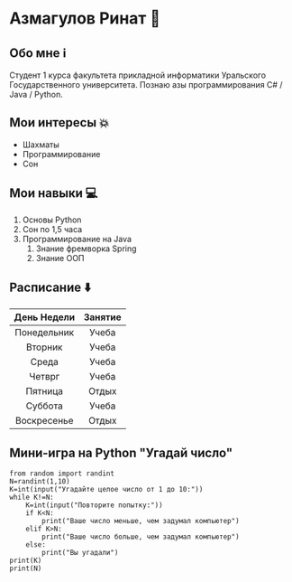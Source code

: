 # Азмагулов Ринат 🗿

## Обо мне ℹ️
Студент 1 курса факультета прикладной информатики Уральского Государственного университета. Познаю азы программирования С# / Java / Python.

## Мои интересы 💥
* Шахматы
* Программирование
* Сон

## Мои навыки 💻
1. Основы Python
2. Сон по 1,5 часа
3. Программирование на Java
    1. Знание фремворка Spring
    2. Знание ООП

## Расписание ⬇️
| День Недели | Занятие |
|:-----------:|:-------:|
| Понедельник |  Учеба  |
| Вторник     |  Учеба  |
| Среда       |  Учеба  |
| Четврг      |  Учеба  |
| Пятница     |  Отдых  |
| Суббота     |  Учеба  |
| Воскресенье |  Отдых  |

## Мини-игра на Python "Угадай число"
```
from random import randint
N=randint(1,10)
K=int(input("Угадайте целое число от 1 до 10:"))
while K!=N:
    K=int(input("Повторите попытку:"))
    if K<N:
        print("Ваше число меньше, чем задумал компьютер")
    elif K>N:
        print("Ваше число больше, чем задумал компьютер")
    else:
        print("Вы угадали")
print(K)
print(N)
```